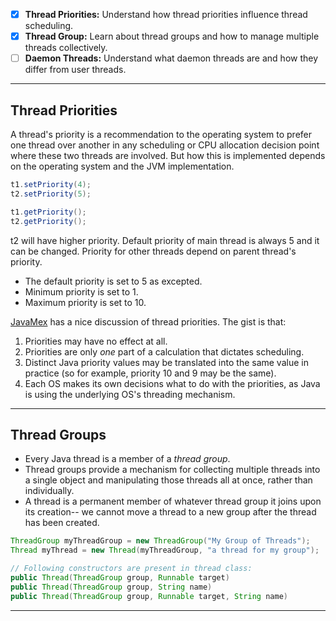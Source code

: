 - [x] **Thread Priorities:** Understand how thread priorities influence thread scheduling.
- [x] **Thread Group:** Learn about thread groups and how to manage multiple threads collectively.
- [ ] **Daemon Threads:** Understand what daemon threads are and how they differ from user threads.
---
## Thread Priorities
A thread's priority is a recommendation to the operating system to prefer one thread over another in any scheduling or CPU allocation decision point where these two threads are involved. But how this is implemented depends on the operating system and the JVM implementation.
```java
t1.setPriority(4);
t2.setPriority(5);

t1.getPriority();
t2.getPriority();
```
t2 will have higher priority.
Default priority of main thread is always 5 and it can be changed. Priority for other threads depend on parent thread's priority.
- The default priority is set to 5 as excepted.
- Minimum priority is set to 1.
- Maximum priority is set to 10.

[JavaMex](http://www.javamex.com/tutorials/threads/priority.shtml) has a nice discussion of thread priorities. The gist is that:
1. Priorities may have no effect at all.
2. Priorities are only _one_ part of a calculation that dictates scheduling.
3. Distinct Java priority values may be translated into the same value in practice (so for example, priority 10 and 9 may be the same).
4. Each OS makes its own decisions what to do with the priorities, as Java is using the underlying OS's threading mechanism.
---
## Thread Groups
- Every Java thread is a member of a _thread group_. 
- Thread groups provide a mechanism for collecting multiple threads into a single object and manipulating those threads all at once, rather than individually.
- A thread is a permanent member of whatever thread group it joins upon its creation-- we cannot move a thread to a new group after the thread has been created.
```java
ThreadGroup myThreadGroup = new ThreadGroup("My Group of Threads");
Thread myThread = new Thread(myThreadGroup, "a thread for my group");

// Following constructors are present in thread class:
public Thread(ThreadGroup group, Runnable target)
public Thread(ThreadGroup group, String name)
public Thread(ThreadGroup group, Runnable target, String name)
```
---
